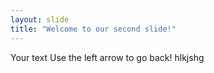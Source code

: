 ```yaml
---
layout: slide
title: "Welcome to our second slide!"
---
```

Your text
Use the left arrow to go back! hlkjshg
